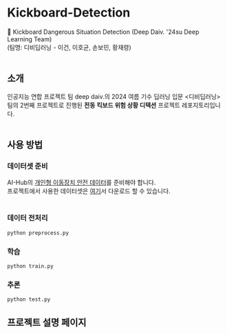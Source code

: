 # Kickboard-Detection
🚦 Kickboard Dangerous Situation Detection (Deep Daiv. '24su Deep Learning Team)
<br>(팀명: 디비딥러닝 - 이건, 이호균, 손보민, 황재령)<br><br>
## 소개
인공지능 연합 프로젝트 팀 deep daiv.의 2024 여름 기수 딥러닝 입문 <디비딥러닝> 팀의 2번째 프로젝트로 진행된 **전동 킥보드 위험 상황 디텍션** 프로젝트 레포지토리입니다.<br><br>

## 사용 방법
### 데이터셋 준비
AI-Hub의 [개인형 이동장치 안전 데이터](https://www.aihub.or.kr/aihubdata/data/view.do?currMenu=115&topMenu=100&aihubDataSe=data&dataSetSn=614)를 준비해야 합니다.<br>
프로젝트에서 사용한 데이터셋은 [여기](https://drive.google.com/file/d/1q4bGIwgix613ubDHGA7YvBOtlL9s9jfX/view?usp=drive_link)서 다운로드 할 수 있습니다.<br><br>

### 데이터 전처리
```
python preprocess.py
```
### 학습
```
python train.py
```
### 추론
```
python test.py
```
## 프로젝트 설명 페이지
